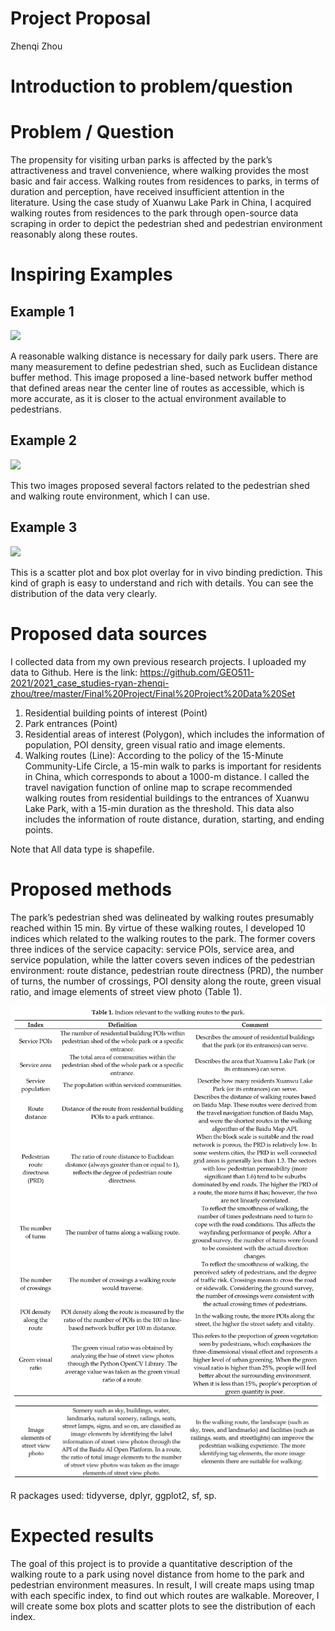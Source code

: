 Project Proposal
================
Zhenqi Zhou

# Introduction to problem/question

# Problem / Question

The propensity for visiting urban parks is affected by the park’s
attractiveness and travel convenience, where walking provides the most
basic and fair access. Walking routes from residences to parks, in terms
of duration and perception, have received insufficient attention in the
literature. Using the case study of Xuanwu Lake Park in China, I
acquired walking routes from residences to the park through open-source
data scraping in order to depict the pedestrian shed and pedestrian
environment reasonably along these routes.

# Inspiring Examples

## Example 1

![](https://media.springernature.com/lw685/springer-static/image/art%3A10.1186%2Fs12889-016-3631-7/MediaObjects/12889_2016_3631_Fig3_HTML.gif)

A reasonable walking distance is necessary for daily park users. There
are many measurement to define pedestrian shed, such as Euclidean
distance buffer method. This image proposed a line-based network buffer
method that defined areas near the center line of routes as accessible,
which is more accurate, as it is closer to the actual environment
available to pedestrians.

## Example 2

![](https://callisto.ggsrv.com/imgsrv/FastFetch/UBER1/ZI-5TQT-2020-JUL01-IDSI-3086-1)

This two images proposed several factors related to the pedestrian shed
and walking route environment, which I can use.

## Example 3

![](https://www.researchgate.net/publication/338143508/figure/fig1/AS:839634925928449@1577195974041/Scatter-plot-and-box-plot-overlay-for-in-vivo-binding-prediction.png)

This is a scatter plot and box plot overlay for in vivo binding
prediction. This kind of graph is easy to understand and rich with
details. You can see the distribution of the data very clearly.

# Proposed data sources

I collected data from my own previous research projects. I uploaded my
data to Github. Here is the link:
<https://github.com/GEO511-2021/2021_case_studies-ryan-zhenqi-zhou/tree/master/Final%20Project/Final%20Project%20Data%20Set>

1.  Residential building points of interest (Point)
2.  Park entrances (Point)
3.  Residential areas of interest (Polygon), which includes the
    information of population, POI density, green visual ratio and image
    elements.
4.  Walking routes (Line): According to the policy of the 15-Minute
    Community-Life Circle, a 15-min walk to parks is important for
    residents in China, which corresponds to about a 1000-m distance. I
    called the travel navigation function of online map to scrape
    recommended walking routes from residential buildings to the
    entrances of Xuanwu Lake Park, with a 15-min duration as the
    threshold. This data also includes the information of route
    distance, duration, starting, and ending points.

Note that All data type is shapefile.

# Proposed methods

The park’s pedestrian shed was delineated by walking routes presumably
reached within 15 min. By virtue of these walking routes, I developed 10
indices which related to the walking routes to the park. The former
covers three indices of the service capacity: service POIs, service
area, and service population, while the latter covers seven indices of
the pedestrian environment: route distance, pedestrian route directness
(PRD), the number of turns, the number of crossings, POI density along
the route, green visual ratio, and image elements of street view photo
(Table 1).

![](https://raw.githubusercontent.com/GEO511-2021/2021_case_studies-ryan-zhenqi-zhou/master/Final%20Project/Indices1.jpg)
![](https://raw.githubusercontent.com/GEO511-2021/2021_case_studies-ryan-zhenqi-zhou/master/Final%20Project/Indices2.jpg)

R packages used: tidyverse, dplyr, ggplot2, sf, sp.

# Expected results

The goal of this project is to provide a quantitative description of the
walking route to a park using novel distance from home to the park and
pedestrian environment measures. In result, I will create maps using
tmap with each specific index, to find out which routes are walkable.
Moreover, I will create some box plots and scatter plots to see the
distribution of each index.
